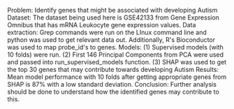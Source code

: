 Problem: Identify genes that might be associated with developing Autism
Dataset: The dataset being used here is GSE42133 from Gene Expression Omnibus that has mRNA Leukocyte gene expression values.
Data extraction: Grep commands were run on the LInux command line and python was used to get relevant data out. Additionally, R's Bioconductor was used to map probe_id's to genes. 
Models: (1) Supervised models (with 10 folds) were run.
        (2) First 146 Principal Components from PCA were used and passed into run_supervised_models function.
        (3) SHAP was used to get the top 30 genes that may contribute towards developing Autism
Results: Mean model performance with 10 folds after getting appropriate genes from SHAP is 87% with a low standard deviation.
Conclusion: Further analysis should be done to understand how the identified genes may contribute to this.
